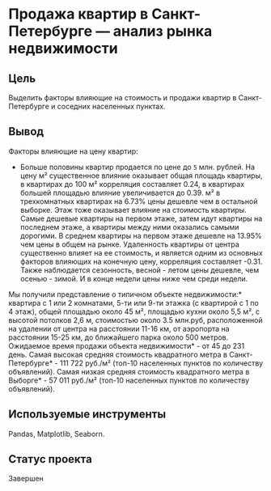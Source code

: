 # Продажа квартир в Санкт-Петербурге — анализ рынка недвижимости

## Цель
Выделить факторы влияющие на стоимость и продажи квартир в Санкт-Петербурге и соседних населенных пунктах.

## Вывод
Факторы влияющие на цену квартир:

* Больше половины квартир продается по цене до `5` млн. рублей.
На цену м² существенное влияние оказывает общая площадь квартиры, в квартирах до 100 м² корреляция составляет 0.24, в квартирах большей площадью влияние увеличивается до 0.39.
м² в трехкомнатных квартирах на 6.73% цены дешевле чем в остальной выборке.
Этаж тоже оказывает влияние на стоимость квартиры. Самые дешевые квартиры на первом этаже, затем идут квартиры на последнем этаже, а квартиры между ними оказались самыми дорогими. В среднем квартиры на первом этаже дешевле на 13.95% чем цены в общем на рынке.
Удаленность квартиры от центра существенно влияет на ее стоимость, и является одним из основных факторов влияющих на конечную цену, корреляция составляет -0.31.
Также наблюдается сезонность, весной - летом цены дешевле, чем осенью - зимой. И в конце недели цены ниже чем среди недели.

Мы получили представление о типичном объекте недвижимости:* квартира с 1 или 2 комнатами, 5-ти или 9-ти этажка (с квартирой с 1 по 4 этаж), общей площадью около 45 м², площадью кухни около 5,5 м², с высотой потолков 2,6 м, стоимостью около 3.5 млн.руб, расположенной на удалении от центра на расстоянии 11-16 км, от аэропорта на расстоянии 15-25 км, до ближайшего парка около 500 метров.
Ожидаемое время продажи объекта недвижимости* - от 45 до 231 день.
Самая высокая средняя стоимость квадратного метра в Санкт-Петербурге* - 111 722 руб./м² (топ-10 населенных пунктов по количеству объявлений).
Самая низкая средняя стоимость квадратного метра в Выборге* - 57 011 руб./м² (топ-10 населенных пунктов по количеству объявлений).


## Используемые инструменты
Pandas, Matplotlib, Seaborn.

## Статус проекта
Завершен
